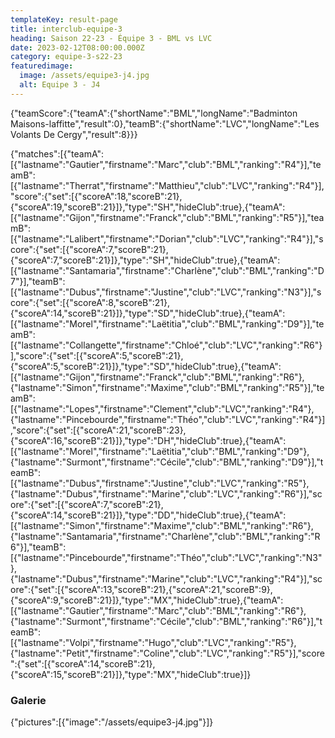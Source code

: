 ```yaml
---
templateKey: result-page
title: interclub-equipe-3
heading: Saison 22-23 - Équipe 3 - BML vs LVC
date: 2023-02-12T08:00:00.000Z
category: equipe-3-s22-23
featuredimage:
  image: /assets/equipe3-j4.jpg
  alt: Equipe 3 - J4
---
```

<teamscoreboard>{"teamScore":{"teamA":{"shortName":"BML","longName":"Badminton Maisons-laffitte","result":0},"teamB":{"shortName":"LVC","longName":"Les Volants De Cergy","result":8}}}</teamscoreboard>

<scoreboard>{"matches":[{"teamA":[{"lastname":"Gautier","firstname":"Marc","club":"BML","ranking":"R4"}],"teamB":[{"lastname":"Therrat","firstname":"Matthieu","club":"LVC","ranking":"R4"}],"score":{"set":[{"scoreA":18,"scoreB":21},{"scoreA":19,"scoreB":21}]},"type":"SH","hideClub":true},{"teamA":[{"lastname":"Gijon","firstname":"Franck","club":"BML","ranking":"R5"}],"teamB":[{"lastname":"Lalibert","firstname":"Dorian","club":"LVC","ranking":"R4"}],"score":{"set":[{"scoreA":7,"scoreB":21},{"scoreA":7,"scoreB":21}]},"type":"SH","hideClub":true},{"teamA":[{"lastname":"Santamaria","firstname":"Charlène","club":"BML","ranking":"D7"}],"teamB":[{"lastname":"Dubus","firstname":"Justine","club":"LVC","ranking":"N3"}],"score":{"set":[{"scoreA":8,"scoreB":21},{"scoreA":14,"scoreB":21}]},"type":"SD","hideClub":true},{"teamA":[{"lastname":"Morel","firstname":"Laëtitia","club":"BML","ranking":"D9"}],"teamB":[{"lastname":"Collangette","firstname":"Chloé","club":"LVC","ranking":"R6"}],"score":{"set":[{"scoreA":5,"scoreB":21},{"scoreA":5,"scoreB":21}]},"type":"SD","hideClub":true},{"teamA":[{"lastname":"Gijon","firstname":"Franck","club":"BML","ranking":"R6"},{"lastname":"Simon","firstname":"Maxime","club":"BML","ranking":"R5"}],"teamB":[{"lastname":"Lopes","firstname":"Clement","club":"LVC","ranking":"R4"},{"lastname":"Pincebourde","firstname":"Théo","club":"LVC","ranking":"R4"}],"score":{"set":[{"scoreA":21,"scoreB":23},{"scoreA":16,"scoreB":21}]},"type":"DH","hideClub":true},{"teamA":[{"lastname":"Morel","firstname":"Laëtitia","club":"BML","ranking":"D9"},{"lastname":"Surmont","firstname":"Cécile","club":"BML","ranking":"D9"}],"teamB":[{"lastname":"Dubus","firstname":"Justine","club":"LVC","ranking":"R5"},{"lastname":"Dubus","firstname":"Marine","club":"LVC","ranking":"R6"}],"score":{"set":[{"scoreA":7,"scoreB":21},{"scoreA":14,"scoreB":21}]},"type":"DD","hideClub":true},{"teamA":[{"lastname":"Simon","firstname":"Maxime","club":"BML","ranking":"R6"},{"lastname":"Santamaria","firstname":"Charlène","club":"BML","ranking":"R6"}],"teamB":[{"lastname":"Pincebourde","firstname":"Théo","club":"LVC","ranking":"N3"},{"lastname":"Dubus","firstname":"Marine","club":"LVC","ranking":"R4"}],"score":{"set":[{"scoreA":13,"scoreB":21},{"scoreA":21,"scoreB":9},{"scoreA":9,"scoreB":21}]},"type":"MX","hideClub":true},{"teamA":[{"lastname":"Gautier","firstname":"Marc","club":"BML","ranking":"R6"},{"lastname":"Surmont","firstname":"Cécile","club":"BML","ranking":"R6"}],"teamB":[{"lastname":"Volpi","firstname":"Hugo","club":"LVC","ranking":"R5"},{"lastname":"Petit","firstname":"Coline","club":"LVC","ranking":"R5"}],"score":{"set":[{"scoreA":14,"scoreB":21},{"scoreA":15,"scoreB":21}]},"type":"MX","hideClub":true}]}</scoreboard>

### G﻿alerie

<gallery>{"pictures":[{"image":"/assets/equipe3-j4.jpg"}]}</gallery>